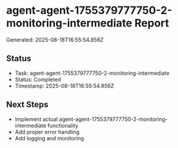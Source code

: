 # agent-agent-1755379777750-2-monitoring-intermediate Report

Generated: 2025-08-18T16:55:54.856Z

## Status
- Task: agent-agent-1755379777750-2-monitoring-intermediate
- Status: Completed
- Timestamp: 2025-08-18T16:55:54.856Z

## Next Steps
- Implement actual agent-agent-1755379777750-2-monitoring-intermediate functionality
- Add proper error handling
- Add logging and monitoring
